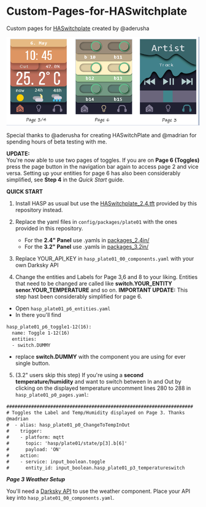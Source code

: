 # Custom-Pages-for-HASwitchplate
Custom pages for [HASwitchplate](https://github.com/aderusha/HASwitchPlate) created by @aderusha

![alt text](https://raw.githubusercontent.com/zonko16/Custom-Pages-for-HASwitchplate/master/Preview.png)


Special thanks to @aderusha for creating HASwitchPlate and @madrian for spending hours of beta testing with me. 

**UPDATE:**  
You're now able to use two pages of toggles. If you are on **Page 6 (Toggles)** press the page button in the navigation bar again to access page 2 and vice versa. Setting up your entities for page 6 has also been considerably simplified, see **Step 4** in the *Quick Start* guide.   

**QUICK START**

1. Install HASP as usual but use the [HASwitchplate_2.4.tft](https://github.com/zonko16/Custom-Pages-for-HASwitchplate/blob/master/Nextion%20HMI/HASwitchPlate_2.4.tft) provided by this repository instead. 

2. Replace the yaml files in ```config/packages/plate01``` with the ones provided in this repository.
    - For the **2.4" Panel** use .yamls in [packages_2.4in/](https://github.com/zonko16/Custom-Pages-for-HASwitchplate/tree/master/packages_2.4in) 
    - For the **3.2" Panel** use .yamls in [packages_3.2in/](https://github.com/zonko16/Custom-Pages-for-HASwitchplate/tree/master/packages_3.2in)
3. Replace YOUR_API_KEY in ```hasp_plate01_00_components.yaml``` with your own Darksky API 

4. Change the entities and Labels for Page 3,6 and 8 to your liking.
Entities that need to be changed are called like **switch.YOUR_ENTITY** **senor.YOUR_TEMPERATURE** and so on.
**IMPORTANT UPDATE:** This step hast been considerably simplified for page 6. 
- Open ```hasp_plate01_p6_entities.yaml```
- In there you'll find 
```
hasp_plate01_p6_toggle1-12(16):
  name: Toggle 1-12(16)
  entities:
  - switch.DUMMY
```
- replace **switch.DUMMY** with the component you are using for ever single button.

5. (3.2" users skip this step) If you're using a **second temperature/humidity** and want to switch between In and  Out by clicking on the displayed temperature uncomment lines 280 to 288 in ```hasp_plate01_p0_pages.yaml```:

```
####################################################################
# Toggles the Label and Temp/Humidity displayed on Page 3. Thanks @madrian
#  - alias: hasp_plate01_p0_ChangeToTempInOut
#    trigger:
#    - platform: mqtt
#      topic: 'hasp/plate01/state/p[3].b[6]'
#      payload: 'ON' 
#    action:
#    - service: input_boolean.toggle
#      entity_id: input_boolean.hasp_plate01_p3_temperatureswitch
```




**_Page 3 Weather Setup_**

You'll need a [Darksky API](https://darksky.net/dev) to use the weather component. Place your API key into ```hasp_plate01_00_components.yaml```. 





